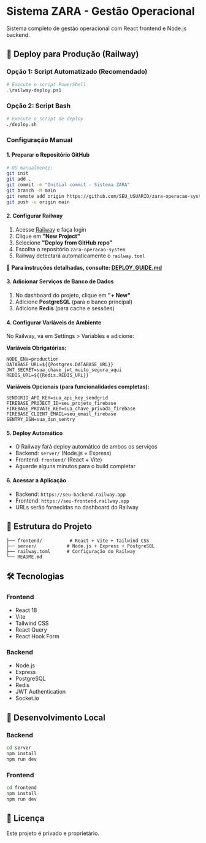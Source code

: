 # Sistema ZARA - Gestão Operacional

Sistema completo de gestão operacional com React frontend e Node.js backend.

## 🚀 Deploy para Produção (Railway)

### Opção 1: Script Automatizado (Recomendado)
```powershell
# Execute o script PowerShell
.\railway-deploy.ps1
```

### Opção 2: Script Bash
```bash
# Execute o script de deploy
./deploy.sh
```

### Configuração Manual

#### 1. **Preparar o Repositório GitHub**
```bash
# OU manualmente:
git init
git add .
git commit -m "Initial commit - Sistema ZARA"
git branch -M main
git remote add origin https://github.com/SEU_USUARIO/zara-operacao-system.git
git push -u origin main
```

#### 2. **Configurar Railway**
1. Acesse [Railway](https://railway.app) e faça login
2. Clique em **"New Project"**
3. Selecione **"Deploy from GitHub repo"**
4. Escolha o repositório `zara-operacao-system`
5. Railway detectará automaticamente o `railway.toml`

📖 **Para instruções detalhadas, consulte: [DEPLOY_GUIDE.md](./DEPLOY_GUIDE.md)**

#### 3. **Adicionar Serviços de Banco de Dados**
1. No dashboard do projeto, clique em **"+ New"**
2. Adicione **PostgreSQL** (para o banco principal)
3. Adicione **Redis** (para cache e sessões)

#### 4. **Configurar Variáveis de Ambiente**
No Railway, vá em Settings > Variables e adicione:

**Variáveis Obrigatórias:**
```env
NODE_ENV=production
DATABASE_URL=${{Postgres.DATABASE_URL}}
JWT_SECRET=sua_chave_jwt_muito_segura_aqui
REDIS_URL=${{Redis.REDIS_URL}}
```

**Variáveis Opcionais (para funcionalidades completas):**
```env
SENDGRID_API_KEY=sua_api_key_sendgrid
FIREBASE_PROJECT_ID=seu_projeto_firebase
FIREBASE_PRIVATE_KEY=sua_chave_privada_firebase
FIREBASE_CLIENT_EMAIL=seu_email_firebase
SENTRY_DSN=sua_dsn_sentry
```

#### 5. **Deploy Automático**
- O Railway fará deploy automático de ambos os serviços
- Backend: `server/` (Node.js + Express)
- Frontend: `frontend/` (React + Vite)
- Aguarde alguns minutos para o build completar

#### 6. **Acessar a Aplicação**
- Backend: `https://seu-backend.railway.app`
- Frontend: `https://seu-frontend.railway.app`
- URLs serão fornecidas no dashboard do Railway

## 📁 Estrutura do Projeto

```
├── frontend/          # React + Vite + Tailwind CSS
├── server/           # Node.js + Express + PostgreSQL
├── railway.toml      # Configuração do Railway
└── README.md
```

## 🛠️ Tecnologias

### Frontend
- React 18
- Vite
- Tailwind CSS
- React Query
- React Hook Form

### Backend
- Node.js
- Express
- PostgreSQL
- Redis
- JWT Authentication
- Socket.io

## 🔧 Desenvolvimento Local

### Backend
```bash
cd server
npm install
npm run dev
```

### Frontend
```bash
cd frontend
npm install
npm run dev
```

## 📝 Licença

Este projeto é privado e proprietário.